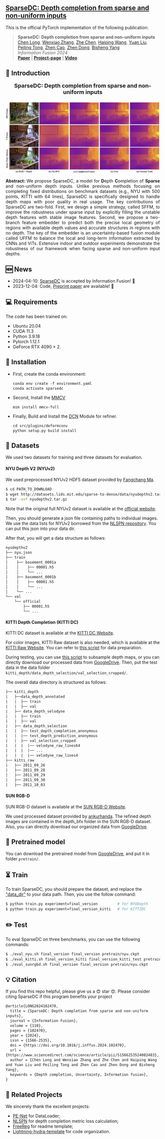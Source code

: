 <h2>
<a href="https://whu-usi3dv.github.io/SparseDC/" target="_blank">SparseDC: Depth completion from sparse and non-uniform inputs</a>
</h2>

This is the official PyTorch implementation of the following publication:

> **SparseDC: Depth completion from sparse and non-uniform inputs**<br/>
> [Chen Long](https://chenlongwhu.github.io/), [Wenxiao Zhang](https://github.com/XLechter), [Zhe Chen](https://github.com/ChenZhe-Code), [Haiping Wang](https://hpwang-whu.github.io/), [Yuan Liu](https://liuyuan-pal.github.io/), [Peiling Tong](https://3s.whu.edu.cn/info/1028/1961.htm), [Zhen Cao](https://github.com/a4152684), [Zhen Dong](https://dongzhenwhu.github.io/index.html), [Bisheng Yang](https://3s.whu.edu.cn/info/1025/1415.htm)<br/>
> *Information Fusion 2024*<br/>
> [**Paper**](https://doi.org/10.1016/j.inffus.2024.102470) | [**Project-page**]() | [**Video**]()


## 🔭 Introduction
<p align="center" style="font-size:18px">
<strong>SparseDC: Depth completion from sparse and non-uniform inputs</strong>
</p>
<img src="media/teaser.png" alt="Network" style="zoom:50%;">

<p align="justify">
<strong>Abstract:</strong> We propose SparseDC, a model for <strong>D</strong>epth <strong>C</strong>ompletion of <strong>Sparse</strong> and non-uniform depth inputs. Unlike previous methods focusing on completing fixed distributions on benchmark datasets (e.g., NYU with 500 points, KITTI with 64 lines), SparseDC is specifically designed to handle depth maps with poor quality in real usage.
The key contributions of SparseDC are two-fold.
First, we design a simple strategy, called SFFM, to improve the robustness under sparse input by explicitly filling the unstable depth features with stable image features.
Second, we propose a two-branch feature embedder to predict both the precise local geometry of regions with available depth values and accurate structures in regions with no depth. The key of the embedder is an uncertainty-based fusion module called UFFM to balance the local and long-term information extracted by CNNs and ViTs. Extensive indoor and outdoor experiments demonstrate the robustness of our framework when facing sparse and non-uniform input depths.
</p>

## 🆕 News
- 2024-04-10: [SparseDC](https://doi.org/10.1016/j.inffus.2024.102470) is accepted by Information Fusion! 🎉
- 2023-12-04: Code, [Preprint paper](https://arxiv.org/pdf/2312.00097) are available! 🎉

## 💻 Requirements
The code has been trained on:
- Ubuntu 20.04
- CUDA 11.3
- Python 3.9.18
- Pytorch 1.12.1
- GeForce RTX 4090 $\times$ 2.

## 🔧 Installation
- First, create the conda environment:
  ```
  conda env create -f environment.yaml
  conda activate sparsedc
  ```
- Second, Install the [MMCV](https://mmcv.readthedocs.io/zh-cn/v1.7.0/get_started/installation.html)
  ```
  mim install mmcv-full
  ```
- Finally, Build and Install the [DCN](https://github.com/charlesshang/DCNv2) Module for refiner.
  ```
  cd src/plugins/deformconv
  python setup.py build install
  ```

## 💾 Datasets
We used two datasets for training and three datasets for evaluation.

#### NYU Depth V2 (NYUv2)

We used preprocessed NYUv2 HDF5 dataset provided by [Fangchang Ma](https://github.com/fangchangma/sparse-to-dense).

```bash
$ cd PATH_TO_DOWNLOAD
$ wget http://datasets.lids.mit.edu/sparse-to-dense/data/nyudepthv2.tar.gz
$ tar -xvf nyudepthv2.tar.gz
```
Note that the original full NYUv2 dataset is available at the [official website](https://cs.nyu.edu/~silberman/datasets/nyu_depth_v2.html).


Then, you should generate a json file containing paths to individual images. We use the data lists for NYUv2 borrowed from the [NLSPN repository](https://github.com/zzangjinsun/NLSPN_ECCV20/blob/master/data_json/nyu.json). You can put this json into your data dir.

After that, you will get a data structure as follows:

```
nyudepthv2
├── nyu.json
├── train
│    ├── basement_0001a
│    │    ├── 00001.h5
│    │    └── ...
│    ├── basement_0001b
│    │    ├── 00001.h5
│    │    └── ...
│    └── ...
└── val
    └── official
        ├── 00001.h5
        └── ...
```


#### KITTI Depth Completion (KITTI DC)

KITTI DC dataset is available at the [KITTI DC Website](http://www.cvlibs.net/datasets/kitti/eval_depth.php?benchmark=depth_completion).

For color images, KITTI Raw dataset is also needed, which is available at the [KITTI Raw Website](http://www.cvlibs.net/datasets/kitti/raw_data.php). You can refer to [this script](https://github.com/youmi-zym/CompletionFormer/issues/8#issuecomment-1602302424) for data preparation.

During testing, you can use [this script](https://github.com/placeforyiming/RAL_Non-Learning_DepthCompletion/blob/d7f7e7d3143262419fc646a451ed46dc585892a0/subsample_Lidar_val.py) to subsample depth maps, or you can directly download our processed data from [GoogleDrive](https://drive.google.com/file/d/1U-O6la4ttZYpN99gOUAB3_CmgTbICG4W/view?usp=drive_link). Then, put the test data in the data folder `kitti_depth/data_depth_selection/val_selection_cropped/`.

The overall data directory is structured as follows:

```
├── kitti_depth
|   ├──data_depth_annotated
|   |  ├── train
|   |  ├── val
|   ├── data_depth_velodyne
|   |  ├── train
|   |  ├── val
|   ├── data_depth_selection
|   |  ├── test_depth_completion_anonymous
|   |  |── test_depth_prediction_anonymous
|   |  ├── val_selection_cropped
|   |  |  |── velodyne_raw_lines64
|   |  |  |── ...
|   |  |  |── velodyne_raw_lines4
├── kitti_raw
|   ├── 2011_09_26
|   ├── 2011_09_28
|   ├── 2011_09_29
|   ├── 2011_09_30
|   ├── 2011_10_03
```

#### SUN RGB-D

SUN RGB-D dataset is available at the [SUN RGB-D Website](https://rgbd.cs.princeton.edu/).

We used processed dataset provided by [ankurhanda](https://github.com/ankurhanda/sunrgbd-meta-data/tree/master). The refined depth images are contained in the depth_bfx folder in the SUN RGB-D dataset. Also, you can directly download our organized data from [GoogleDrive](https://drive.google.com/drive/folders/1TrukkSDESG2i8MD_l-wet84NvgyaihD-?usp=sharing).

## 🚅 Pretrained model

You can download the pretrained model from [GoogleDrive](https://drive.google.com/drive/folders/1EmTFrqGnnh9a5ZsQ8ydSZC3PK-NeGDlX?usp=sharing), and put it in folder `pretrain/`.

## ⏳ Train

To train SparseDC, you should prepare the dataset, and replace the ["data_dir"](/configs/paths/default.yaml) to your data path. Then, you use the follow command:

```bash
$ python train.py experiment=final_version         # for NYUDepth
$ python train.py experiment=final_version_kitti   # for KITTIDC
```

## ✏️ Test
To eval SparseDC on three benchmarks, you can use the following commands:
```bash
$ ./eval_nyu.sh final_version final_version pretrain/nyu.ckpt
$ ./eval_kitti.sh final_version_kitti final_version_kitti_test pretrain/kitti.ckpt
$ ./eval_sunrgbd.sh final_version final_version pretrain/nyu.ckpt
```

## 💡 Citation
If you find this repo helpful, please give us a 😍 star 😍.
Please consider citing SparseDC if this program benefits your project

```Tex
@article{LONG2024102470,
  title = {SparseDC: Depth completion from sparse and non-uniform inputs},
  journal = {Information Fusion},
  volume = {110},
  pages = {102470},
  year = {2024},
  issn = {1566-2535},
  doi = {https://doi.org/10.1016/j.inffus.2024.102470},
  url = {https://www.sciencedirect.com/science/article/pii/S1566253524002483},
  author = {Chen Long and Wenxiao Zhang and Zhe Chen and Haiping Wang and Yuan Liu and Peiling Tong and Zhen Cao and Zhen Dong and Bisheng Yang},
  keywords = {Depth completion, Uncertainty, Information fusion},
}
```

## 🔗 Related Projects
We sincerely thank the excellent projects:
- [PE-Net](https://github.com/JUGGHM/PENet_ICRA2021) for DataLoader;
- [NLSPN](https://github.com/zzangjinsun/NLSPN_ECCV20#deformable-convolution-v2-dcnv2) for depth completion metric loss calculation;
- [FreeReg](https://github.com/WHU-USI3DV/FreeReg) for readme template;
- [Lightning-hydra-template](https://github.com/ashleve/lightning-hydra-template) for code organization.
